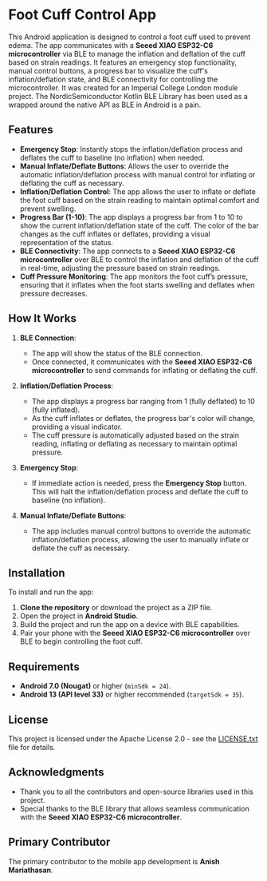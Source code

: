 # Foot Cuff Control App

This Android application is designed to control a foot cuff used to prevent edema. The app communicates with a **Seeed XIAO ESP32-C6 microcontroller** via BLE to manage the inflation and deflation of the cuff based on strain readings. It features an emergency stop functionality, manual control buttons, a progress bar to visualize the cuff's inflation/deflation state, and BLE connectivity for controlling the microcontroller. It was created for an Imperial College London module project. The NordicSemiconductor Kotlin BLE Library has been used as a wrapped around the native API as BLE in Android is a pain.

## Features

- **Emergency Stop**: Instantly stops the inflation/deflation process and deflates the cuff to baseline (no inflation) when needed.
- **Manual Inflate/Deflate Buttons**: Allows the user to override the automatic inflation/deflation process with manual control for inflating or deflating the cuff as necessary.
- **Inflation/Deflation Control**: The app allows the user to inflate or deflate the foot cuff based on the strain reading to maintain optimal comfort and prevent swelling.
- **Progress Bar (1-10)**: The app displays a progress bar from 1 to 10 to show the current inflation/deflation state of the cuff. The color of the bar changes as the cuff inflates or deflates, providing a visual representation of the status.
- **BLE Connectivity**: The app connects to a **Seeed XIAO ESP32-C6 microcontroller** over BLE to control the inflation and deflation of the cuff in real-time, adjusting the pressure based on strain readings.
- **Cuff Pressure Monitoring**: The app monitors the foot cuff’s pressure, ensuring that it inflates when the foot starts swelling and deflates when pressure decreases.

## How It Works

1. **BLE Connection**:
    - The app will show the status of the BLE connection.
    - Once connected, it communicates with the **Seeed XIAO ESP32-C6 microcontroller** to send commands for inflating or deflating the cuff.

2. **Inflation/Deflation Process**:
    - The app displays a progress bar ranging from 1 (fully deflated) to 10 (fully inflated).
    - As the cuff inflates or deflates, the progress bar's color will change, providing a visual indicator.
    - The cuff pressure is automatically adjusted based on the strain reading, inflating or deflating as necessary to maintain optimal pressure.

3. **Emergency Stop**:
    - If immediate action is needed, press the **Emergency Stop** button. This will halt the inflation/deflation process and deflate the cuff to baseline (no inflation).

4. **Manual Inflate/Deflate Buttons**:
    - The app includes manual control buttons to override the automatic inflation/deflation process, allowing the user to manually inflate or deflate the cuff as necessary.

## Installation

To install and run the app:

1. **Clone the repository** or download the project as a ZIP file.
2. Open the project in **Android Studio**.
3. Build the project and run the app on a device with BLE capabilities.
4. Pair your phone with the **Seeed XIAO ESP32-C6 microcontroller** over BLE to begin controlling the foot cuff.

## Requirements

- **Android 7.0 (Nougat)** or higher (`minSdk = 24`).
- **Android 13 (API level 33)** or higher recommended (`targetSdk = 35`).

## License

This project is licensed under the Apache License 2.0 - see the [LICENSE.txt](LICENSE.txt) file for details.

## Acknowledgments

- Thank you to all the contributors and open-source libraries used in this project.
- Special thanks to the BLE library that allows seamless communication with the **Seeed XIAO ESP32-C6 microcontroller**.

## Primary Contributor

The primary contributor to the mobile app development is **Anish Mariathasan**.
